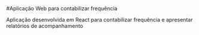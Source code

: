 #Aplicação Web para contabilizar frequência

Aplicação desenvolvida em React para contabilizar frequência e apresentar relatórios de acompanhamento
